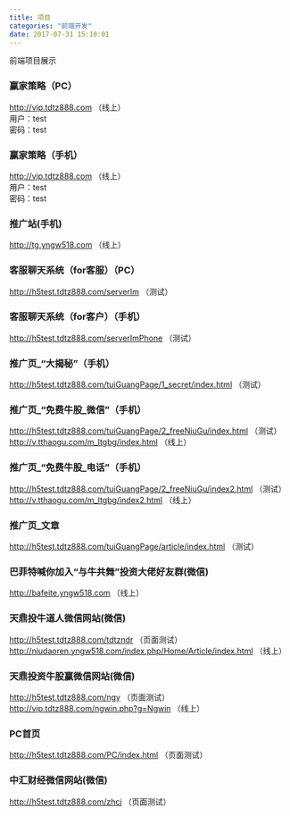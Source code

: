 ```yaml
---
title: 项目
categories: "前端开发"
date: 2017-07-31 15:10:01
---
```

前端项目展示

<!--more-->
### 赢家策略（PC）
http://vip.tdtz888.com （线上）  
用户：test  
密码：test
      
### 赢家策略（手机）
http://vip.tdtz888.com （线上）  
用户：test  
密码：test

### 推广站(手机)
http://tg.yngw518.com （线上）

### 客服聊天系统（for客服）（PC）
http://h5test.tdtz888.com/serverIm （测试）      

### 客服聊天系统（for客户）（手机）
http://h5test.tdtz888.com/serverImPhone （测试）     

### 推广页_“大揭秘”（手机）
http://h5test.tdtz888.com/tuiGuangPage/1_secret/index.html （测试） 

### 推广页_“免费牛股_微信”（手机）
http://h5test.tdtz888.com/tuiGuangPage/2_freeNiuGu/index.html （测试）    
http://v.tthaogu.com/m_ltgbg/index.html （线上）   

### 推广页_“免费牛股_电话”（手机）
http://h5test.tdtz888.com/tuiGuangPage/2_freeNiuGu/index2.html （测试）  
http://v.tthaogu.com/m_ltgbg/index2.html （线上）     

### 推广页_文章
http://h5test.tdtz888.com/tuiGuangPage/article/index.html （测试）   

### 巴菲特喊你加入“与牛共舞”投资大佬好友群(微信)
http://bafeite.yngw518.com （线上）

### 天鼎投牛道人微信网站(微信)
http://h5test.tdtz888.com/tdtzndr （页面测试）    
http://niudaoren.yngw518.com/index.php/Home/Article/index.html  （线上）


### 天鼎投资牛股赢微信网站(微信)
http://h5test.tdtz888.com/ngy （页面测试）     
http://vip.tdtz888.com/ngwin.php?g=Ngwin （线上）    


### PC首页
http://h5test.tdtz888.com/PC/index.html （页面测试）   

### 中汇财经微信网站(微信)
http://h5test.tdtz888.com/zhcj （页面测试）   
